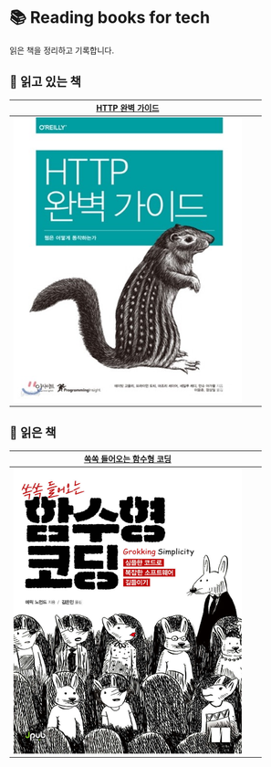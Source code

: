 # 📚 Reading books for tech

읽은 책을 정리하고 기록합니다.

## 📖 읽고 있는 책

|                                                                                    [HTTP 완벽 가이드](/books/HTTP%20완벽%20가이드/)                                                                                     |     |     |
| :---------------------------------------------------------------------------------------------------------------------------------------------------------------------------------------------------------------------: | :-: | :-: |
| <a href="%2Fbooks%2F%EC%8F%99%EC%8F%99%20%EB%93%A4%EC%96%B4%EC%98%A4%EB%8A%94%20%ED%95%A8%EC%88%98%ED%98%95%20%EC%BD%94%EB%94%A9"><img src="/images/the-complete-guide-to-http.jpeg" width="400px" height="500px"/></a> |     |     |

## 📖 읽은 책

|                                                                           [쏙쏙 들어오는 함수형 코딩](/books/쏙쏙%20들어오는%20함수형%20코딩)                                                                            |     |     |
| :----------------------------------------------------------------------------------------------------------------------------------------------------------------------------------------------------------------------: | :-: | :-: |
| <a href="%2Fbooks%2F%EC%8F%99%EC%8F%99%20%EB%93%A4%EC%96%B4%EC%98%A4%EB%8A%94%20%ED%95%A8%EC%88%98%ED%98%95%20%EC%BD%94%EB%94%A9"><img src="/images/functional-programming-cover.png" width="400px" height="500px"/></a> |     |     |
